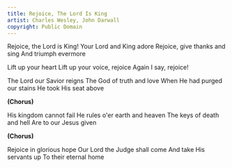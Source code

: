 ```yaml
---
title: Rejoice, The Lord Is King
artist: Charles Wesley, John Darwall
copyright: Public Domain
---
```


Rejoice, the Lord is King!
Your Lord and King adore
Rejoice, give thanks and sing
And triumph evermore

Lift up your heart
Lift up your voice, rejoice
Again I say, rejoice!

The Lord our Savior reigns
The God of truth and love
When He had purged our stains
He took His seat above

<strong>(Chorus)</strong>

His kingdom cannot fail
He rules o'er earth and heaven
The keys of death and hell
Are to our Jesus given

<strong>(Chorus)</strong>

Rejoice in glorious hope
Our Lord the Judge shall come
And take His servants up
To their eternal home











